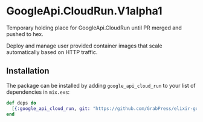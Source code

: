 # GoogleApi.CloudRun.V1alpha1

Temporary holding place for GoogleApi.CloudRun until PR merged and pushed to hex.

Deploy and manage user provided container images that scale automatically based on HTTP traffic.

## Installation

The package can be installed by adding `google_api_cloud_run` to your list of dependencies in `mix.exs`:

```elixir
def deps do
  [{:google_api_cloud_run, git: "https://github.com/GrabPress/elixir-google-api-cloud-run.git"}]
end
```
